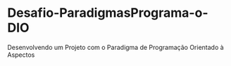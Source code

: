 # Desafio-ParadigmasPrograma-o-DIO
Desenvolvendo um Projeto com o Paradigma de Programação Orientado à Aspectos
